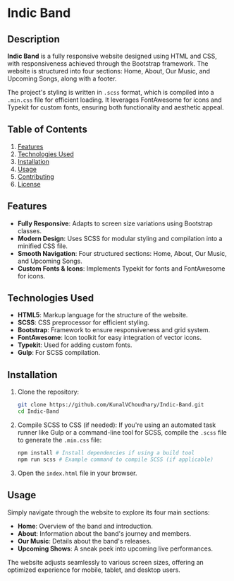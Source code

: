 
# Indic Band

## Description
**Indic Band** is a fully responsive website designed using HTML and CSS, with responsiveness achieved through the Bootstrap framework. The website is structured into four sections: Home, About, Our Music, and Upcoming Songs, along with a footer. 

The project's styling is written in `.scss` format, which is compiled into a `.min.css` file for efficient loading. It leverages FontAwesome for icons and Typekit for custom fonts, ensuring both functionality and aesthetic appeal.

## Table of Contents
1. [Features](#features)
2. [Technologies Used](#technologies-used)
3. [Installation](#installation)
4. [Usage](#usage)
5. [Contributing](#contributing)
6. [License](#license)

## Features
- **Fully Responsive**: Adapts to screen size variations using Bootstrap classes.
- **Modern Design**: Uses SCSS for modular styling and compilation into a minified CSS file.
- **Smooth Navigation**: Four structured sections: Home, About, Our Music, and Upcoming Songs.
- **Custom Fonts & Icons**: Implements Typekit for fonts and FontAwesome for icons.

## Technologies Used
- **HTML5**: Markup language for the structure of the website.
- **SCSS**: CSS preprocessor for efficient styling.
- **Bootstrap**: Framework to ensure responsiveness and grid system.
- **FontAwesome**: Icon toolkit for easy integration of vector icons.
- **Typekit**: Used for adding custom fonts.
- **Gulp**: For SCSS compilation.

## Installation

1. Clone the repository:
   ```bash
   git clone https://github.com/KunalVChoudhary/Indic-Band.git
   cd Indic-Band
   ```

2. Compile SCSS to CSS (if needed):
   If you're using an automated task runner like Gulp or a command-line tool for SCSS, compile the `.scss` file to generate the `.min.css` file:
   ```bash
   npm install # Install dependencies if using a build tool
   npm run scss # Example command to compile SCSS (if applicable)
   ```

3. Open the `index.html` file in your browser.

## Usage

Simply navigate through the website to explore its four main sections:
- **Home**: Overview of the band and introduction.
- **About**: Information about the band's journey and members.
- **Our Music**: Details about the band's releases.
- **Upcoming Shows**: A sneak peek into upcoming live performances.

The website adjusts seamlessly to various screen sizes, offering an optimized experience for mobile, tablet, and desktop users.


